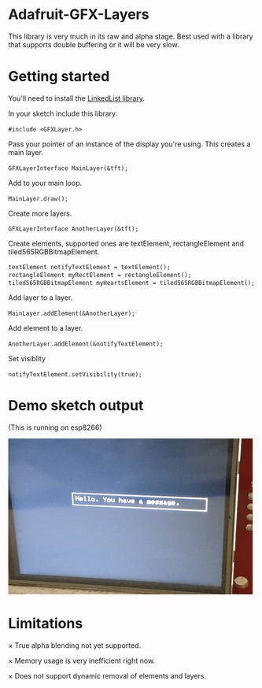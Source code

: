 # Adafruit-GFX-Layers
This library is very much in its raw and alpha stage. Best used with a library that supports double buffering or it will be very slow.

# Getting started

You'll need to install the [LinkedList library](https://github.com/ivanseidel/LinkedList).

In your sketch include this library.

`#include <GFXLayer.h>`

Pass your pointer of an instance of the display you're using. This creates a main layer.

`GFXLayerInterface MainLayer(&tft);`

Add to your main loop.

`MainLayer.draw();`

Create more layers.

```
GFXLayerInterface AnotherLayer(&tft);
```
Create elements, supported ones are textElement, rectangleElement and tiled565RGBBitmapElement.

```
textElement notifyTextElement = textElement();
rectangleElement myRectElement = rectangleElement();
tiled565RGBBitmapElement myHeartsElement = tiled565RGBBitmapElement();
```
Add layer to a layer.

` MainLayer.addElement(&AnotherLayer); `

Add element to a layer.

`AnotherLayer.addElement(&notifyTextElement);`

Set visiblity

`notifyTextElement.setVisibility(true);`


# Demo sketch output

(This is running on esp8266)

![ILI9341 Example](data/ILI9341Layers.gif)
# Limitations
× True alpha blending not yet supported.

× Memory usage is very inefficient right now.

× Does not support dynamic removal of elements and layers.
